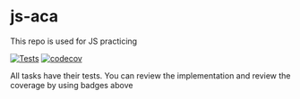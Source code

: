 # js-aca

This repo is used for JS practicing

[![Tests](https://github.com/davidggevorgyan/js-aca/workflows/Tests/badge.svg)](https://github.com/davidggevorgyan/js-aca/actions?query=workflow%3ATests) [![codecov](https://codecov.io/gh/davidggevorgyan/js-aca/branch/master/graph/badge.svg)](https://codecov.io/gh/davidggevorgyan/js-aca)

All tasks have their tests. You can review the implementation and review the coverage by using badges above
